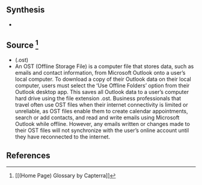 ## Synthesis
- 
## Source [^1]
- (.ost)
- An OST (Offline Storage File) is a computer file that stores data, such as emails and contact information, from Microsoft Outlook onto a user’s local computer. To download a copy of their Outlook data on their local computer, users must select the ʻUse Offline Folders’ option from their Outlook desktop app. This saves all Outlook data to a user’s computer hard drive using the file extension .ost. Business professionals that travel often use OST files when their internet connectivity is limited or unreliable, as OST files enable them to create calendar appointments, search or add contacts, and read and write emails using Microsoft Outlook while offline. However, any emails written or changes made to their OST files will not synchronize with the user’s online account until they have reconnected to the internet.
## References

[^1]: [[(Home Page) Glossary by Capterra]]